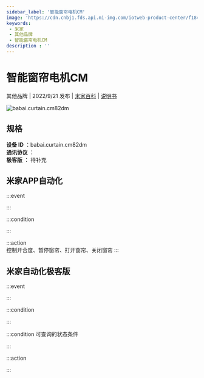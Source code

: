```yaml
---
sidebar_label: '智能窗帘电机CM'
image: 'https://cdn.cnbj1.fds.api.mi-img.com/iotweb-product-center/f184e0ab5662db1604c73373e5987d6d_1651200084791.png?GalaxyAccessKeyId=AKVGLQWBOVIRQ3XLEW&Expires=9223372036854775807&Signature=i06kz0+Tcot4oH/vTZ6aBChwVNM='
keywords: 
 - 米家
 - 其他品牌
 - 智能窗帘电机CM
description : ''
---
```

# 智能窗帘电机CM

其他品牌 | 2022/9/21 发布 | [米家百科](https://home.mi.com/webapp/content/baike/product/index.html?model=babai.curtain.cm82dm) | [说明书](https://home.mi.com/views/introduction.html?model=babai.curtain.cm82dm&region=cn)

![babai.curtain.cm82dm](https://cdn.cnbj1.fds.api.mi-img.com/iotweb-product-center/f184e0ab5662db1604c73373e5987d6d_1651200084791.png?GalaxyAccessKeyId=AKVGLQWBOVIRQ3XLEW&Expires=9223372036854775807&Signature=i06kz0+Tcot4oH/vTZ6aBChwVNM=)

## 规格  
> 
**设备 ID** ：babai.curtain.cm82dm  
**通讯协议** ：  
**极客版**  ： 待补充 


## 米家APP自动化  

:::event  

:::

:::condition  

:::

:::action   
控制开合度、暂停窗帘、打开窗帘、关闭窗帘
:::

## 米家自动化极客版  

:::event  

:::

:::condition  

:::

:::condition 可查询的状态条件  

:::

:::action  

:::

        
